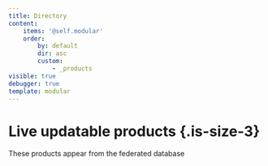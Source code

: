 ```yaml
---
title: Directory
content:
    items: '@self.modular'
    order:
        by: default
        dir: asc
        custom:
            - _products
visible: true
debugger: true
template: modular
---
```


# Live updatable products {.is-size-3}

These products appear from the federated database